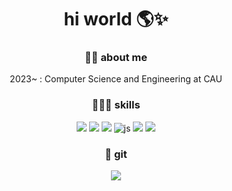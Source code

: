 <div align=center>
  
# hi world 🌎✨
### 🙇‍♀️ about me
2023~ : Computer Science and Engineering at CAU <br>

### 👩🏻‍💻 skills 
![](https://img.shields.io/badge/Python-14354C?style=for-the-badge&logo=python&logoColor=white)
![](https://img.shields.io/badge/C-00599C?style=for-the-badge&logo=c&logoColor=white)
![](https://img.shields.io/badge/Java-ED8B00?style=for-the-badge&logo=openjdk&logoColor=white)
![js](https://img.shields.io/badge/JavaScript-F7DF1E?style=for-the-badge&logo=JavaScript&logoColor=white)
![](https://img.shields.io/badge/HTML-239120?style=for-the-badge&logo=html5&logoColor=white)
![](https://img.shields.io/badge/CSS-239120?&style=for-the-badge&logo=css3&logoColor=white)<br>

### 🩶 git
![](https://github-readme-stats.vercel.app/api?username=jungsunbeen&show_icons=true&theme=dracula)

</div>
